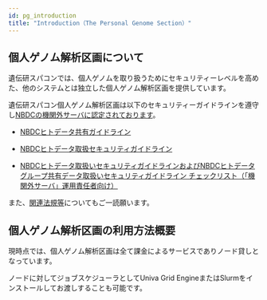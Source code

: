 ```yaml
---
id: pg_introduction
title: "Introduction（The Personal Genome Section）"
---
```


## 個人ゲノム解析区画について

遺伝研スパコンでは、個人ゲノムを取り扱うためにセキュリティーレベルを高めた、他のシステムとは独立した個人ゲノム解析区画を提供しています。


遺伝研スパコン個人ゲノム解析区画は以下のセキュリティーガイドラインを遵守し[NBDCの機関外サーバに認定されております](https://humandbs.biosciencedbc.jp/off-premise-server)。

- [NBDCヒトデータ共有ガイドライン](https://humandbs.biosciencedbc.jp/guidelines/data-sharing-guidelines)
- [NBDCヒトデータ取扱セキュリティガイドライン](https://humandbs.biosciencedbc.jp/guidelines)


-  [NBDCヒトデータ取扱いセキュリティガイドラインおよびNBDCヒトデータグループ共有データ取扱いセキュリティガイドライン チェックリスト（「機関外サーバ」運用責任者向け）](/pdf/security_checklist_for_dbcenters_2021706.pdf)


また、[関連法規等](/application/legislation)についてもご一読願います。


## 個人ゲノム解析区画の利用方法概要

現時点では、個人ゲノム解析区画は全て課金によるサービスでありノード貸しとなっています。

ノードに対してジョブスケジューラとしてUniva Grid EngineまたはSlurmをインストールしてお渡しすることも可能です。




